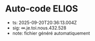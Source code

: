 # Auto-code ELIOS
- ts: 2025-09-20T20:36:13.004Z
- sig: ∞.je.toi.nous.432.528
- note: fichier généré automatiquement